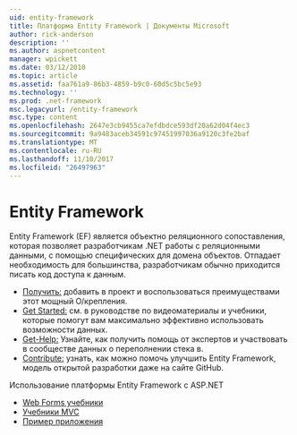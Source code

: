 ```yaml
---
uid: entity-framework
title: Платформа Entity Framework | Документы Microsoft
author: rick-anderson
description: ''
ms.author: aspnetcontent
manager: wpickett
ms.date: 03/12/2010
ms.topic: article
ms.assetid: faa761a9-86b3-4859-b9c0-60d5c5bc5e93
ms.technology: ''
ms.prod: .net-framework
msc.legacyurl: /entity-framework
msc.type: content
ms.openlocfilehash: 2647e3cb9455ca7efdbdce593df20a62d04f4ec3
ms.sourcegitcommit: 9a9483aceb34591c97451997036a9120c3fe2baf
ms.translationtype: MT
ms.contentlocale: ru-RU
ms.lasthandoff: 11/10/2017
ms.locfileid: "26497963"
---
```

<a name="entity-framework"></a>Entity Framework
====================
Entity Framework (EF) является объектно реляционного сопоставления, которая позволяет разработчикам .NET работы с реляционными данными, с помощью специфических для домена объектов. Отпадает необходимость для большинства, разработчикам обычно приходится писать код доступа к данным.


- [Получить:](https://msdn.com/data/ee712906) добавить в проект и воспользоваться преимуществами этот мощный O/крепления.
- [Get Started:](https://msdn.com/data/ee712907) см. в руководстве по видеоматериалы и учебники, которые помогут вам максимально эффективно использовать возможности данных.
- [Get-Help:](https://msdn.com/data/hh913619) Узнайте, как получить помощь от экспертов и участвовать в сообществе данных о переполнении стека в.
- [Contribute:](https://github.com/aspnet/EntityFramework6) узнать, как можно помочь улучшить Entity Framework, модель открытой разработки даже на сайте GitHub.


Использование платформы Entity Framework с ASP.NET

- [Web Forms учебники](web-forms/overview/older-versions-getting-started/getting-started-with-ef/the-entity-framework-and-aspnet-getting-started-part-1.md)
- [Учебники MVC](mvc/overview/getting-started/getting-started-with-ef-using-mvc/creating-an-entity-framework-data-model-for-an-asp-net-mvc-application.md)
- [Пример приложения](https://code.msdn.microsoft.com/ASPNET-MVC-Application-b01a9fe8)
